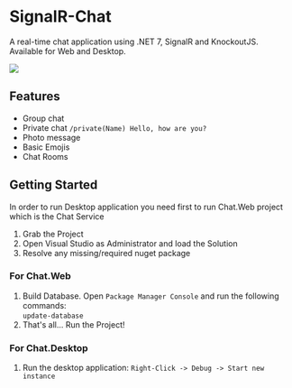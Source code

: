 # SignalR-Chat
A real-time chat application using .NET 7, SignalR and KnockoutJS. Available for Web and Desktop.

![](https://raw.githubusercontent.com/AKouki/SignalR-Chat/main/Chat.Web/wwwroot/images/screenshots/web.png)

## Features
* Group chat
* Private chat `/private(Name) Hello, how are you?`
* Photo message
* Basic Emojis
* Chat Rooms

## Getting Started
In order to run Desktop application you need first to run Chat.Web project which is the Chat Service

1. Grab the Project
2. Open Visual Studio as Administrator and load the Solution
3. Resolve any missing/required nuget package

### For Chat.Web
1. Build Database. Open `Package Manager Console` and run the following commands: <br />
`update-database` <br />
2. That's all... Run the Project!

### For Chat.Desktop
1. Run the desktop application: `Right-Click -> Debug -> Start new instance`
